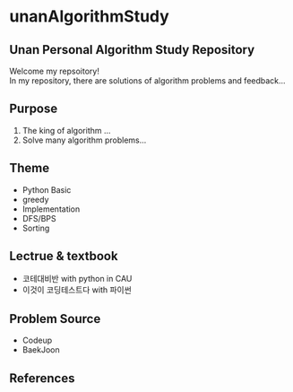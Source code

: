 # unanAlgorithmStudy

## Unan Personal Algorithm Study Repository
Welcome my repsoitory! \
In my repository, there are solutions of algorithm problems and feedback...


## Purpose

1. The king of algorithm ...
2. Solve many algorithm problems...


## Theme

- Python Basic
- greedy
- Implementation
- DFS/BPS
- Sorting

## Lectrue & textbook
- 코테대비반 with python in CAU
- 이것이 코딩테스트다 with 파이썬
## Problem Source
- Codeup
- BaekJoon
  
## References
 
